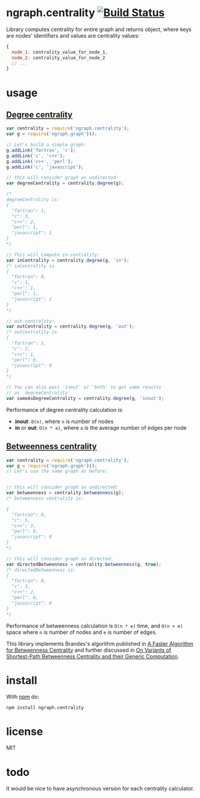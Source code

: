 # ngraph.centrality [![Build Status](https://travis-ci.org/anvaka/ngraph.centrality.svg)](https://travis-ci.org/anvaka/ngraph.centrality)

Library computes centrality for entire graph and returns object, where keys are
nodes' identifiers and values are centrality values:

``` javascript
{
  node_1: centrality_value_for_node_1,
  node_2: centrality_value_for_node_2
  // ...
}
```

# usage

## [Degree centrality](https://en.wikipedia.org/wiki/Centrality#Degree_centrality)

``` javascript
var centrality = require('ngraph.centrality');
var g = require('ngraph.graph')();

// Let's build a simple graph:
g.addLink('fortran', 'c');
g.addLink('c', 'c++');
g.addLink('c++', 'perl');
g.addLink('c', 'javascript');

// this will consider graph as undirected:
var degreeCentrality = centrality.degree(g);

/*
degreeCentrality is:
{
  "fortran": 1,
  "c": 3,
  "c++": 2,
  "perl": 1,
  "javascript": 1
}
*/

// This will compute in-centrality:
var inCentrality = centrality.degree(g, 'in');
/* inCentrality is 
{
  "fortran": 0,
  "c": 1,
  "c++": 1,
  "perl": 1,
  "javascript": 1
}
*/

// out-centrality:
var outCentrality = centrality.degree(g, 'out');
/* outCentrality is
{
  "fortran": 1,
  "c": 2,
  "c++": 1,
  "perl": 0,
  "javascript": 0
}
*/

// You can also pass 'inout' or 'both' to get same results
// as `degreeCentrality`
var sameAsDegreeCentrality = centrality.degree(g, 'inout');
```

Performance of degree centrality calculation is:

* **inout**: `O(n)`, where `n` is number of nodes
* **in** or **out**: `O(n * a)`, where `a` is the average number of edges per
node


## [Betweenness centrality](https://en.wikipedia.org/wiki/Betweenness_centrality)

``` javascript
var centrality = require('ngraph.centrality');
var g = require('ngraph.graph')();
// Let's use the same graph as before:


// this will consider graph as undirected:
var betweenness = centrality.betweenness(g);
/* betweenness centrality is:

{
  "fortran": 0,
  "c": 5,
  "c++": 3,
  "perl": 0,
  "javascript": 0
}
*/

// this will consider graph as directed:
var directedBetweenness = centrality.betweenness(g, true);
/* directedBetweenness is:
{
  "fortran": 0,
  "c": 3,
  "c++": 2,
  "perl": 0,
  "javascript": 0
}
*/
```

Performance of betweenness calculation is `O(n * e)` time, and `O(n + e)` space
where `n` is number of nodes and `e` is number of edges.

This library implements Brandes's algorithm published in [A Faster Algorithm for Betweenness Centrality](http://www.inf.uni-konstanz.de/algo/publications/b-fabc-01.pdf)
and further discussed in [On Variants of Shortest-Path Betweenness
Centrality and their Generic Computation](http://www.inf.uni-konstanz.de/algo/publications/b-vspbc-08.pdf).

# install

With [npm](https://npmjs.org) do:

```
npm install ngraph.centrality
```

# license

MIT

# todo

It would be nice to have asynchronous version for each centrality calculator.
